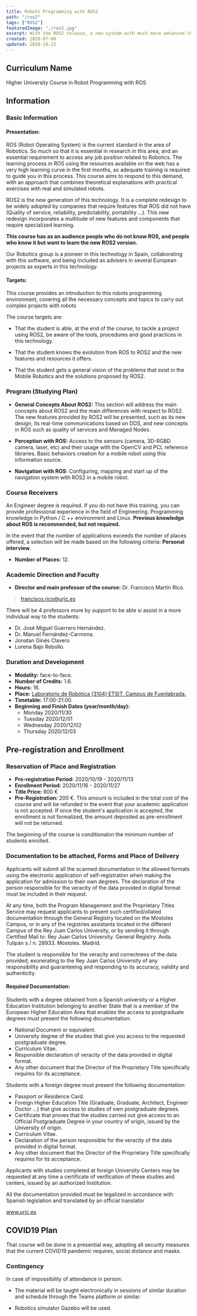 ```yaml
---
title: Robots Programming with ROS2
path: "/ros2"
tags: ["ROS2"]
featuredImage: "./ros2.jpg"
excerpt: With the ROS2 release, a new system with much more advanced characteristics is raised and it will be the new standard in robotic software development in the industry.
created: 2020-07-08
updated: 2020-10-22
---
```


## Curriculum Name

Higher University Course in Robot Programming with ROS

## Information

### Basic Information

#### Presentation:

ROS (Robot Operating System) is the current standard in the area of ​​Robotics. So much so that it is essential in research in this area, and an essential requirement to access any job position related to Robotics. The learning process in ROS using the resources available on the web has a very high learning curve in the first months, so adequate training is required to guide you in this process. This course aims to respond to this demand, with an approach that combines theoretical explanations with practical exercises with real and simulated robots.

ROS2 is the new generation of this technology. It is a complete redesign to be widely adopted by companies that require features that ROS did not have (Quality of service, reliability, predictability, portability ...). This new redesign incorporates a multitude of new features and components that require specialized learning.

**This course has as an audience people who do not know ROS, and people who know it but want to learn the new ROS2 version.**

Our Robotics group is a pioneer in this technology in Spain, collaborating with this software, and being included as advisers in several European projects as experts in this technology.

#### Targets:

This course provides an introduction to this robots programming environment, covering all the necessary concepts and topics to carry out complex projects with robots

The course targets are:

* That the student is able, at the end of the course, to tackle a project using ROS2, be aware of the tools, procedures and good practices in this technology.

* That the student knows the evolution from ROS to ROS2 and the new features and resources it offers.

* That the student gets a general vision of the problems that exist in the Mobile Robotics and the solutions proposed by ROS2.

### Program (Studying Plan)

* **General Concepts About ROS2:** This section will address the main concepts about ROS2 and the main differences with respect to ROS2. The new features provided by ROS2 will be presented, such as its new design, its real-time communications based on DDS, and new concepts in ROS such as quality of services and Managed Nodes.

* **Perception with ROS:** Access to the sensors (camera, 3D-RGBD camera, laser, etc) and their usage with the OpenCV and PCL reference libraries. Basic behaviors creation for a mobile robot using this information source.

* **Navigation with ROS:** Configuring, mapping and start up of the navigation system with ROS2 in a mobile robot.

### Course Receivers

An Engineer degree is required. If you do not have this training, you can provide professional experience in the field of Engineering. Programming knowledge in Python / C ++ environment and Linux. **Previous knowledge about ROS is recommended, but not required.**

In the event that the number of applications exceeds the number of places offered, a selection will be made based on the following criteria: **Personal interview**.

* **Number of Places:** 12.

### Academic Direction and Faculty

* **Director and main professor of the course:** Dr. Francisco Martín Rico.
> francisco.rico@urjc.es

There will be 4 professors more by support to be able si assist in a more individual way to the students:

* Dr. José Miguel Guerrero Hernández.
* Dr. Manuel Fernández-Carmona.
* Jonatan Ginés Clavero
* Lorena Bajo Rebollo.

### Duration and Development

* **Modality:** face-to-face.
* **Number of Credits:** 1.6.
* **Hours:** 16.
* **Place:** <a href="https://goo.gl/maps/i8Xwoqp7cSaWrJmV7" target="_blank">Laboratorio de Robótica (3104) ETSIT, Campus de Fuenlabrada.</a>
* **Timetable:** 17:00-21:00.
* **Beginning and Finish Dates (year/month/day):**
    * Monday 2020/11/30
    * Tuesday 2020/12/01
    * Wednesday 2020/12/02
    * Thursday 2020/12/03

## Pre-registration and Enrollment

### Reservation of Place and Registration

* **Pre-registration Period:**  2020/10/19 - 2020/11/13
* **Enrollment Period:** 2020/11/16 - 2020/11/27
* **Title Price:** 800 €
* **Pre-Registration:** 200 €. This amount is included in the total cost of the course and will be refunded in the event that your academic application is not accepted. If once the student's application is accepted, the enrollment is not formalized, the amount deposited as pre-enrollment will not be returned.

The beginning of the course is conditionalon the minimum number of students enrolled.

### Documentation to be attached, Forms and Place of Delivery

Applicants will submit all the scanned documentation in the allowed formats using the electronic application of self-registration when making the application for admission to their own degrees. The declaration of the person responsible for the veracity of the data provided in digital format must be included in their request.

At any time, both the Program Management and the Proprietary Titles Service may request applicants to present such certified/ollated documentation through the General Registry located on the Móstoles Campus, or in any of the registries assistants located in the different Campus of the Rey Juan Carlos University, or by sending it through Certified Mail to: Rey Juan Carlos University. General Registry. Avda. Tulipán s / n. 28933. Móstoles. Madrid.

The student is responsible for the veracity and correctness of the data provided, exonerating to the Rey Juan Carlos University of any responsibility and guaranteeing and responding to its accuracy, validity and authenticity.

#### Required Documentation:

Students with a degree obtained from a Spanish university or a Higher Education Institution belonging to another State that is a member of the European Higher Education Area that enables the access to postgraduate degrees must present the following documentation:

* National Document or equivalent.
* University degree of the studies that give you access to the requested postgraduate degree.
* Curriculum Vitae.
* Responsible declaration of veracity of the data provided in digital format.
* Any other document that the Director of the Proprietary Title specifically requires for its acceptance.

Students with a foreign degree must present the following documentation:

* Passport or Residence Card.
* Foreign Higher Education Title (Graduate, Graduate, Architect, Engineer Doctor ...) that give access to studies of own postgraduate degrees.
* Certificate that proves that the studies carried out give access to an Official Postgraduate Degree in your country of origin, issued by the University of origin.
* Curriculum Vitae.
* Declaration of the person responsible for the veracity of the data provided in digital format.
* Any other document that the Director of the Proprietary Title specifically requires for its acceptance.

Applicants with studies completed at foreign University Centers may be requested at any time a certificate of verification of these studies and centers, issued by an authorized Institution.

All the documentation provided must be legalized in accordance with Spanish legislation and translated by an official translator

<a href="https://www.urjc.es" target=”_blank”>www.urjc.es</a>

## COVID19 Plan

That course will be done in a presential way, adopting all security measures that the current COVID19 pandemic requires, social distance and masks.

### Contingency

In case of impossibility of attendance in person:

* The material will be taught electronically in sessions of similar duration and schedule through the Teams platform or similar.

* Robotics simulator Gazebo will be used.